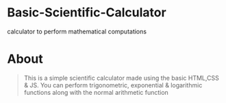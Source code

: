 # Basic-Scientific-Calculator
calculator to perform mathematical computations
# About
>This is a simple scientific calculator made using the basic HTML,CSS & JS.
You can perform trigonometric, exponential & logarithmic functions along with the normal arithmetic function


